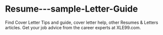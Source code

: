 Resume---sample-Letter-Guide
============================

Find Cover Letter Tips and guide, cover letter help, other Resumes &amp; Letters articles. Get your job advice from the career experts at XLE99.com.